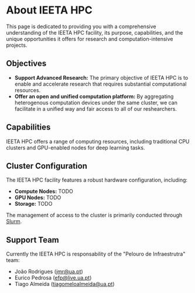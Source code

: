 # About IEETA HPC

This page is dedicated to providing you with a comprehensive understanding of the IEETA HPC facility, its purpose, capabilities, and the unique opportunities it offers for research and computation-intensive projects. 

## Objectives

- **Support Advanced Research:** The primary objective of IEETA HPC is to enable and accelerate research that requires substantial computational resources.
- **Offer an open and unified computation platform:** By aggregating heterogenous computation devices under the same cluster, we can facilitate in a unified way and fair access to all of our reshearchers.

## Capabilities

IEETA HPC offers a range of computing resources, including traditional CPU clusters and GPU-enabled nodes for deep learning tasks. 

## Cluster Configuration

The IEETA HPC facility features a robust hardware configuration, including:

- **Compute Nodes:** TODO
- **GPU Nodes:** TODO
- **Storage:** TODO

The management of access to the cluster is primarily conducted through [Slurm](https://slurm.schedmd.com/documentation.html).

## Support Team

Currently the IEETA HPC is responsability of the "Pelouro de Infraestrutra" team:

- João Rodrigues (jmr@ua.pt)
- Eurico Pedrosa (efp@live.ua.pt)
- Tiago Almeida (tiagomeloalmeida@ua.pt) 

